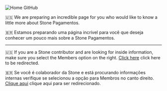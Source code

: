 ![Home GitHub](https://github.com/stone-payments/.github/assets/11020807/70a7f641-99d1-4bcf-b62f-8945fec0500d)

🇺🇸 We are preparing an incredible page for you who would like to know a little more about Stone Pagamentos.

🇧🇷 Estamos preparando uma página incrível para você que deseja conhecer um pouco mais sobre a Stone Pagamentos.

---

🇺🇸 If you are a Stone contributor and are looking for inside information, make sure you select the Members option on the right. [Click here](https://github.com/stone-payments?view_as=member) click here to be redirected.

🇧🇷 Se você é colaborador da Stone e está procurando informações internas verifique se selecionou a opção para Membros no canto direito. [Clique aqui](https://github.com/stone-payments?view_as=member) clique aqui para ser redirecionado.

